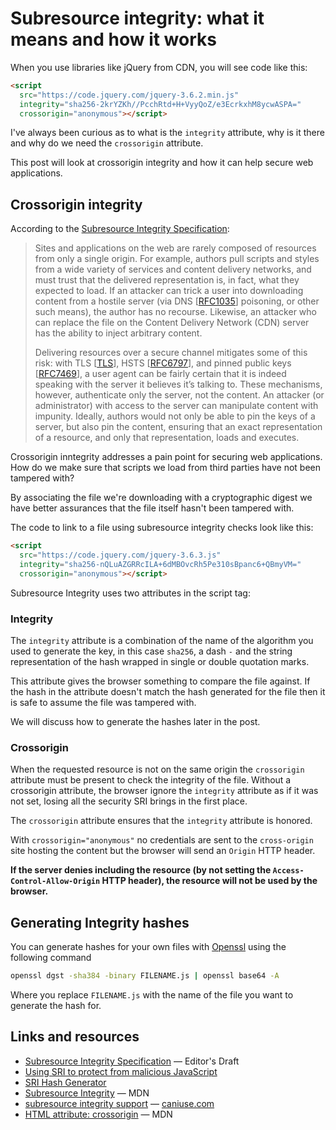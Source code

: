 # Subresource integrity: what it means and how it works

When you use libraries like jQuery from CDN, you will see code like this:

```html
<script
  src="https://code.jquery.com/jquery-3.6.2.min.js"
  integrity="sha256-2krYZKh//PcchRtd+H+VyyQoZ/e3EcrkxhM8ycwASPA="
  crossorigin="anonymous"></script>
```

I've always been curious as to what is the `integrity` attribute, why is it there and why do we need the `crossorigin` attribute.

This post will look at crossorigin integrity and how it can help secure web applications.

## Crossorigin integrity

According to the [Subresource Integrity Specification](https://w3c.github.io/webappsec-subresource-integrity/):

> Sites and applications on the web are rarely composed of resources from only a single origin. For example, authors pull scripts and styles from a wide variety of services and content delivery networks, and must trust that the delivered representation is, in fact, what they expected to load. If an attacker can trick a user into downloading content from a hostile server (via DNS [[RFC1035](https://www.rfc-editor.org/rfc/rfc1035)] poisoning, or other such means), the author has no recourse. Likewise, an attacker who can replace the file on the Content Delivery Network (CDN) server has the ability to inject arbitrary content.
>
> Delivering resources over a secure channel mitigates some of this risk: with TLS [[TLS](https://www.rfc-editor.org/rfc/rfc8446)], HSTS [[RFC6797](https://www.rfc-editor.org/rfc/rfc6797)], and pinned public keys [[RFC7469](https://www.rfc-editor.org/rfc/rfc7469)], a user agent can be fairly certain that it is indeed speaking with the server it believes it’s talking to. These mechanisms, however, authenticate only the server, not the content. An attacker (or administrator) with access to the server can manipulate content with impunity. Ideally, authors would not only be able to pin the keys of a server, but also pin the content, ensuring that an exact representation of a resource, and only that representation, loads and executes.

Crossorigin inntegrity addresses a pain point for securing web applications. How do we make sure that scripts we load from third parties have not been tampered with?

By associating the file we're downloading with a cryptographic digest we have better assurances that the file itself hasn't been tampered with.

The code to link to a file using subresource integrity checks look like this:

```html
<script
  src="https://code.jquery.com/jquery-3.6.3.js"
  integrity="sha256-nQLuAZGRRcILA+6dMBOvcRh5Pe310sBpanc6+QBmyVM="
  crossorigin="anonymous"></script>
```

Subresource Integrity uses two attributes in the script tag:

### Integrity

The `integrity` attribute is a combination of the name of the algorithm you used to generate the key, in this case `sha256`, a dash `-` and the string representation of the hash wrapped in single or double quotation marks.

This attribute gives the browser something to compare the file against. If the hash in the attribute doesn't match the hash generated for the file then it is safe to assume the file was tampered with.

We will discuss how to generate the hashes later in the post.

### Crossorigin

When the requested resource is not on the same origin the `crossorigin` attribute must be present to check the integrity of the file. Without a crossorigin attribute, the browser ignore the `integrity` attribute as if it was not set,  losing all the security SRI brings in the first place.

The `crossorigin` attribute ensures that the `integrity` attribute is honored.

With `crossorigin="anonymous"` no credentials are sent to the `cross-origin` site hosting the content but the browser will send an `Origin` HTTP header.

**If the server denies including the resource (by not setting the `Access-Control-Allow-Origin` HTTP header), the resource will not be used by the browser.**

## Generating Integrity hashes

You can generate hashes for your own files with [Openssl](https://www.openssl.org/) using the following command

```bash
openssl dgst -sha384 -binary FILENAME.js | openssl base64 -A
```

Where you replace `FILENAME.js` with the name of the file you want to generate the hash for.

## Links and resources

* [Subresource Integrity Specification](https://w3c.github.io/webappsec-subresource-integrity/) &mdash; Editor's Draft
* [Using SRI to protect from malicious JavaScript](https://www.htmhell.dev/adventcalendar/2022/3/)
* [SRI Hash Generator](https://www.srihash.org/)
* [Subresource Integrity](https://developer.mozilla.org/en-US/docs/Web/Security/Subresource_Integrity) &mdash; MDN
* [subresource integrity support](https://caniuse.com/subresource-integrity) &mdash; [caniuse.com](https://caniuse.com/)
* [HTML attribute: crossorigin](https://developer.mozilla.org/en-US/docs/Web/HTML/Attributes/crossorigin) &mdash; MDN
